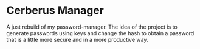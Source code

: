 # Cerberus Manager
A just rebuild of my password-manager. The idea of the project is to generate passwords using keys and change the hash to obtain a password that is a little more secure and in a more productive way.
